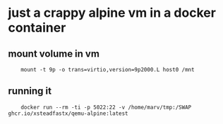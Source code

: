# just a crappy alpine vm in a docker container

## mount volume in vm

        mount -t 9p -o trans=virtio,version=9p2000.L host0 /mnt

## running it

        docker run --rm -ti -p 5022:22 -v /home/marv/tmp:/SWAP ghcr.io/xsteadfastx/qemu-alpine:latest
